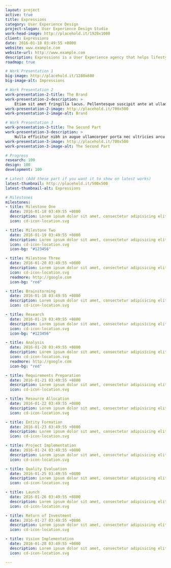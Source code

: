 ```yaml
---
layout: project
active: true
title: Expressions
category: User Experience Design
project-slogan: User Experience Design Studio
work-head-image: http://placehold.it/1920x1000
client: Expressions
date: 2016-01-18 03:49:55 +0800
website: www.example.com
website-url: http://www.example.com
description: Expressions is a User Experience agency that helps lifestyle inspired companies engage consumers and communicate with users with best practice.
roadmap: true

# Work Presentation 1
big-image: http://placehold.it/1280x600
big-image-alt: Impressions

# Work Presentation 2
work-presentation-2-title: The Brand
work-presentation-2-description: >
    Etiam sit amet fringilla lacus. Pellentesque suscipit ante at ullamcorper pulvinar neque porttitor.
work-presentation-2-image: http://placehold.it/700x500
work-presentation-2-image-alt: Brand

# Work Presentation 3
work-presentation-3-title: The Second Part
work-presentation-3-description: >
    Nulla efficitur nibh in augue ullamcorper porta nec ultricies arcu.
work-presentation-3-image: http://placehold.it/700x500
work-presentation-3-image-alt: The Second Part

# Progress
research: 100
design: 100
development: 100

# Latest (Add these part if you want it to show on latest works)
latest-thumbnail: http://placehold.it/500x500
latest-thumbnail-alt: Expressions

# Milestones
milestones:
- title: Milestone One
  date: 2016-01-18 03:49:55 +0800
  description: Lorem ipsum dolor sit amet, consectetur adipisicing elit. Iusto, optio, dolorum provident rerum aut hic quasi placeat iure tempora laudantium ipsa ad debitis unde? Iste voluptatibus minus veritatis qui ut.
  icon: cd-icon-location.svg

- title: Milestone Two
  date: 2016-01-19 03:49:55 +0800
  description: Lorem ipsum dolor sit amet, consectetur adipisicing elit. Iusto, optio, dolorum provident rerum aut hic quasi placeat iure tempora laudantium ipsa ad debitis unde? Iste voluptatibus minus veritatis qui ut.
  icon: cd-icon-location.svg
  icon-bg: "#123456"

- title: Milestone Three
  date: 2016-01-20 03:49:55 +0800
  description: Lorem ipsum dolor sit amet, consectetur adipisicing elit. Iusto, optio, dolorum provident rerum aut hic quasi placeat iure tempora laudantium ipsa ad debitis unde? Iste voluptatibus minus veritatis qui ut.
  icon: cd-icon-location.svg
  readmore: http://google.com
  icon-bg: "red"

- title: Brainstorming
  date: 2016-01-18 03:49:55 +0800
  description: Lorem ipsum dolor sit amet, consectetur adipisicing elit. Iusto, optio, dolorum provident rerum aut hic quasi placeat iure tempora laudantium ipsa ad debitis unde? Iste voluptatibus minus veritatis qui ut.
  icon: cd-icon-location.svg

- title: Research
  date: 2016-01-19 03:49:55 +0800
  description: Lorem ipsum dolor sit amet, consectetur adipisicing elit. Iusto, optio, dolorum provident rerum aut hic quasi placeat iure tempora laudantium ipsa ad debitis unde? Iste voluptatibus minus veritatis qui ut.
  icon: cd-icon-location.svg
  icon-bg: "#123456"

- title: Analysis
  date: 2016-01-20 03:49:55 +0800
  description: Lorem ipsum dolor sit amet, consectetur adipisicing elit. Iusto, optio, dolorum provident rerum aut hic quasi placeat iure tempora laudantium ipsa ad debitis unde? Iste voluptatibus minus veritatis qui ut.
  icon: cd-icon-location.svg
  readmore: http://google.com
  icon-bg: "red"

- title: Requirements Preparation
  date: 2016-01-21 03:49:55 +0800
  description: Lorem ipsum dolor sit amet, consectetur adipisicing elit. Iusto, optio, dolorum provident rerum aut hic quasi placeat iure tempora laudantium ipsa ad debitis unde? Iste voluptatibus minus veritatis qui ut.
  icon: cd-icon-location.svg

- title: Resource Allocation
  date: 2016-01-22 03:49:55 +0800
  description: Lorem ipsum dolor sit amet, consectetur adipisicing elit. Iusto, optio, dolorum provident rerum aut hic quasi placeat iure tempora laudantium ipsa ad debitis unde? Iste voluptatibus minus veritatis qui ut.
  icon: cd-icon-location.svg

- title: Entity Formation
  date: 2016-01-23 03:49:55 +0800
  description: Lorem ipsum dolor sit amet, consectetur adipisicing elit. Iusto, optio, dolorum provident rerum aut hic quasi placeat iure tempora laudantium ipsa ad debitis unde? Iste voluptatibus minus veritatis qui ut.
  icon: cd-icon-location.svg

- title: Project Implementation
  date: 2016-01-24 03:49:55 +0800
  description: Lorem ipsum dolor sit amet, consectetur adipisicing elit. Iusto, optio, dolorum provident rerum aut hic quasi placeat iure tempora laudantium ipsa ad debitis unde? Iste voluptatibus minus veritatis qui ut.
  icon: cd-icon-location.svg

- title: Quality Evaluation
  date: 2016-01-25 03:49:55 +0800
  description: Lorem ipsum dolor sit amet, consectetur adipisicing elit. Iusto, optio, dolorum provident rerum aut hic quasi placeat iure tempora laudantium ipsa ad debitis unde? Iste voluptatibus minus veritatis qui ut.
  icon: cd-icon-location.svg

- title: Launch
  date: 2016-01-26 03:49:55 +0800
  description: Lorem ipsum dolor sit amet, consectetur adipisicing elit. Iusto, optio, dolorum provident rerum aut hic quasi placeat iure tempora laudantium ipsa ad debitis unde? Iste voluptatibus minus veritatis qui ut.
  icon: cd-icon-location.svg

- title: Return of Investment
  date: 2016-01-27 03:49:55 +0800
  description: Lorem ipsum dolor sit amet, consectetur adipisicing elit. Iusto, optio, dolorum provident rerum aut hic quasi placeat iure tempora laudantium ipsa ad debitis unde? Iste voluptatibus minus veritatis qui ut.
  icon: cd-icon-location.svg

- title: Vision Implementation
  date: 2016-01-28 03:49:55 +0800
  description: Lorem ipsum dolor sit amet, consectetur adipisicing elit. Iusto, optio, dolorum provident rerum aut hic quasi placeat iure tempora laudantium ipsa ad debitis unde? Iste voluptatibus minus veritatis qui ut.
  icon: cd-icon-location.svg

---
```

